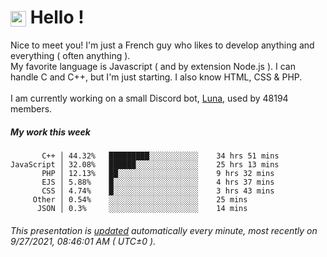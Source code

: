 # <img src="https://64.media.tumblr.com/a77fe63f35eafbe14be38765babf1cb2/ec4eb63d77592970-8f/s1280x1920/cb3343c17d8b4e6010ca747520d078d3dba9ac25.gif" style="vertical-align:middle" width="25px"> Hello !
Nice to meet you! I'm just a French guy who likes to develop anything and everything ( often anything ). <br/>My favorite language is Javascript ( and by extension Node.js ). I can handle C and C++, but I'm just starting. I also know HTML, CSS & PHP.<br/><br/>
I am currently working on a small Discord bot, [Luna](https://github.com/Asgarrrr/Luna), used by 48194 members.<br/>
##### My work this week<br/>
```
       C++ │ 44.32%   █████████░░░░░░░░░░░    34 hrs 51 mins
JavaScript │ 32.08%   ██████░░░░░░░░░░░░░░    25 hrs 13 mins
       PHP │ 12.13%   ██░░░░░░░░░░░░░░░░░░    9 hrs 32 mins
       EJS │ 5.88%    █░░░░░░░░░░░░░░░░░░░    4 hrs 37 mins
       CSS │ 4.74%    █░░░░░░░░░░░░░░░░░░░    3 hrs 43 mins
     Other │ 0.54%    ░░░░░░░░░░░░░░░░░░░░    25 mins
      JSON │ 0.3%     ░░░░░░░░░░░░░░░░░░░░    14 mins
```
###### This presentation is [updated](https://github.com/Asgarrrr) automatically every minute, most recently on 9/27/2021, 08:46:01 AM ( UTC±0 ).
